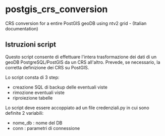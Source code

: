 # postgis_crs_conversion
CRS conversion for a entire PostGIS geoDB using ntv2 grid - (Italian documentation)


Istruzioni script
----------------------------------------------------


Questo script consente di effettuare l'intera trasformazione dei dati di un geoDB PostgreSQL/PostGIS da un CRS all'altro. 
Prevede, se necessario, la corretta definizione dei CRS su PostGIS. 

Lo script consta di 3 step: 

* creazione SQL di backup delle eventuali viste
* rimozione eventuali viste
* riproiezione tabelle


Lo script deve essere accoppiato ad un file credenziali.py in cui sono definite 2 variabili:

* nome_db : nome del DB
* conn : parametri di connessione
